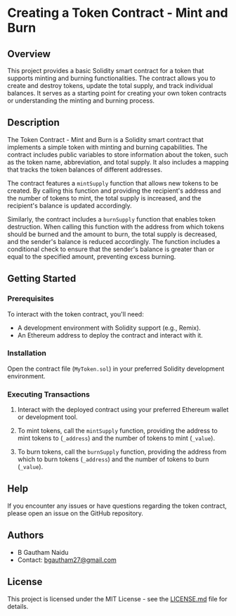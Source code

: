 # Creating a Token Contract - Mint and Burn

## Overview

This project provides a basic Solidity smart contract for a token that supports minting and burning functionalities. The contract allows you to create and destroy tokens, update the total supply, and track individual balances. It serves as a starting point for creating your own token contracts or understanding the minting and burning process.

## Description

The Token Contract - Mint and Burn is a Solidity smart contract that implements a simple token with minting and burning capabilities. The contract includes public variables to store information about the token, such as the token name, abbreviation, and total supply. It also includes a mapping that tracks the token balances of different addresses.

The contract features a `mintSupply` function that allows new tokens to be created. By calling this function and providing the recipient's address and the number of tokens to mint, the total supply is increased, and the recipient's balance is updated accordingly.

Similarly, the contract includes a `burnSupply` function that enables token destruction. When calling this function with the address from which tokens should be burned and the amount to burn, the total supply is decreased, and the sender's balance is reduced accordingly. The function includes a conditional check to ensure that the sender's balance is greater than or equal to the specified amount, preventing excess burning.

## Getting Started

### Prerequisites

To interact with the token contract, you'll need:

- A development environment with Solidity support (e.g., Remix).
- An Ethereum address to deploy the contract and interact with it.

### Installation

Open the contract file (`MyToken.sol`) in your preferred Solidity development environment.

### Executing Transactions

1. Interact with the deployed contract using your preferred Ethereum wallet or development tool.

2. To mint tokens, call the `mintSupply` function, providing the address to mint tokens to (`_address`) and the number of tokens to mint (`_value`).

3. To burn tokens, call the `burnSupply` function, providing the address from which to burn tokens (`_address`) and the number of tokens to burn (`_value`).

## Help

If you encounter any issues or have questions regarding the token contract, please open an issue on the GitHub repository.

## Authors

- B Gautham Naidu
- Contact: bgautham27@gmail.com

## License

This project is licensed under the MIT License - see the [LICENSE.md](LICENSE.md) file for details.

